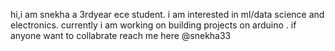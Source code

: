 hi,i am snekha a 3rdyear ece student. 
i am interested in ml/data science and electronics. 
currently i am working on building  projects on arduino .
if anyone want to collabrate reach me here @snekha33



<!---
snekhaa33/snekhaa33 is a ✨ special ✨ repository because its `README.md` (this file) appears on your GitHub profile.
You can click the Preview link to take a look at your changes.
--->
